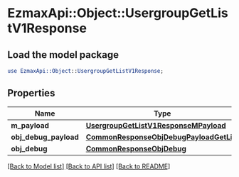# EzmaxApi::Object::UsergroupGetListV1Response

## Load the model package
```perl
use EzmaxApi::Object::UsergroupGetListV1Response;
```

## Properties
Name | Type | Description | Notes
------------ | ------------- | ------------- | -------------
**m_payload** | [**UsergroupGetListV1ResponseMPayload**](UsergroupGetListV1ResponseMPayload.md) |  | 
**obj_debug_payload** | [**CommonResponseObjDebugPayloadGetList**](CommonResponseObjDebugPayloadGetList.md) |  | [optional] 
**obj_debug** | [**CommonResponseObjDebug**](CommonResponseObjDebug.md) |  | [optional] 

[[Back to Model list]](../README.md#documentation-for-models) [[Back to API list]](../README.md#documentation-for-api-endpoints) [[Back to README]](../README.md)


